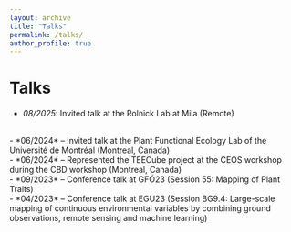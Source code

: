 ```yaml
---
layout: archive
title: "Talks"
permalink: /talks/
author_profile: true
---
```


Talks
======
- *08/2025*: Invited talk at the Rolnick Lab at Mila (Remote)
<br>
- *06/2024* – Invited talk at the Plant Functional Ecology Lab of the Université de Montréal (Montreal, Canada)
<br>
- *06/2024* – Represented the TEECube project at the CEOS workshop during the CBD workshop (Montreal, Canada)
<br>
- *09/2023* – Conference talk at GFÖ23 (Session 55: Mapping of Plant Traits)
<br>
- *04/2023* – Conference talk at EGU23 (Session BG9.4: Large-scale mapping of continuous environmental variables by combining ground observations, remote sensing and machine learning)
<br>
